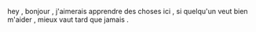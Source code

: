 hey , bonjour , j'aimerais apprendre des choses ici , si quelqu'un veut bien m'aider , mieux vaut tard que jamais .
